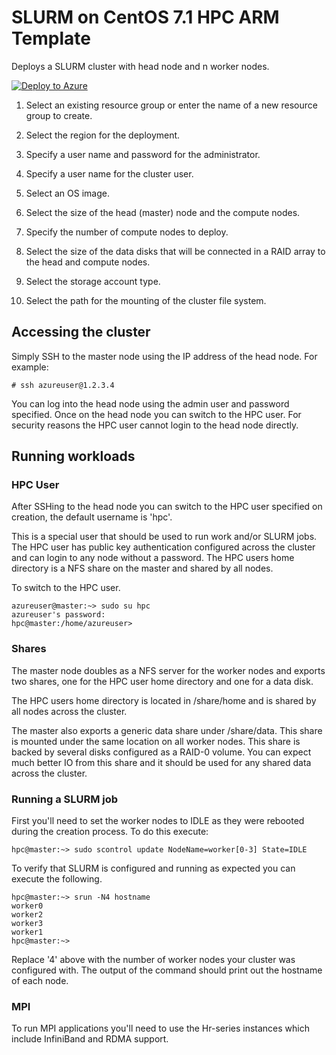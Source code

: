 # SLURM on CentOS 7.1 HPC ARM Template

Deploys a SLURM cluster with head node and n worker nodes.

<a href="https://portal.azure.com/#create/Microsoft.Template/uri/https%3A%2F%2Fraw.githubusercontent.com%2Ffayora%2Fhpc%2Fmaster%2Fslurm-on-centos7.1-hpc2%2Fazuredeploy.json" target="_blank">
   <img alt="Deploy to Azure" src="http://azuredeploy.net/deploybutton.png"/>
</a>

1. Select an existing resource group or enter the name of a new resource group to create.

2. Select the region for the deployment.

3. Specify a user name and password for the administrator.

4. Specify a user name for the cluster user.

5. Select an OS image.

6. Select the size of the head (master) node and the compute nodes.

7. Specify the number of compute nodes to deploy.

8. Select the size of the data disks that will be connected in a RAID array to the head and compute nodes.

9. Select the storage account type.

10. Select the path for the mounting of the cluster file system.

## Accessing the cluster

Simply SSH to the master node using the IP address of the head node. For example:

```
# ssh azureuser@1.2.3.4
```

You can log into the head node using the admin user and password specified.  Once on the head node you can switch to the HPC user.  For security reasons the HPC user cannot login to the head node directly.

## Running workloads

### HPC User

After SSHing to the head node you can switch to the HPC user specified on creation, the default username is 'hpc'.  

This is a special user that should be used to run work and/or SLURM jobs.  The HPC user has public key authentication configured across the cluster and can login to any node without a password.  The HPC users home directory is a NFS share on the master and shared by all nodes.

To switch to the HPC user.

```
azureuser@master:~> sudo su hpc
azureuser's password:
hpc@master:/home/azureuser>
```

### Shares

The master node doubles as a NFS server for the worker nodes and exports two shares, one for the HPC user home directory and one for a data disk.

The HPC users home directory is located in /share/home and is shared by all nodes across the cluster.

The master also exports a generic data share under /share/data.  This share is mounted under the same location on all worker nodes.  This share is backed by several disks configured as a RAID-0 volume.  You can expect much better IO from this share and it should be used for any shared data across the cluster.

### Running a SLURM job

First you'll need to set the worker nodes to IDLE as they were rebooted during the creation process.  To do this execute:

```
hpc@master:~> sudo scontrol update NodeName=worker[0-3] State=IDLE
```

To verify that SLURM is configured and running as expected you can execute the following.

```
hpc@master:~> srun -N4 hostname
worker0
worker2
worker3
worker1
hpc@master:~>
```

Replace '4' above with the number of worker nodes your cluster was configured with.  The output of the command should print out the hostname of each node.

### MPI

To run MPI applications you'll need to use the Hr-series instances which include InfiniBand and RDMA support.